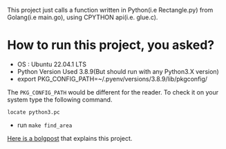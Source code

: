 This project just calls a function written in Python(i.e Rectangle.py) from Golang(i.e main.go), using CPYTHON api(i.e. glue.c).

# How to run this project, you asked?
- OS : Ubuntu 22.04.1 LTS
- Python Version Used 3.8.9(But should run with any Python3.X version)
- export PKG_CONFIG_PATH=~/.pyenv/versions/3.8.9/lib/pkgconfig/
 
 The `PKG_CONFIG_PATH` would be different for the reader. To check it on your system type the following command.

`locate python3.pc`

- run `make find_area`

[Here is a bolgpost](https://jshiwam.github.io/go-c-python/2022/09/11/gotopy.html) that explains this project.